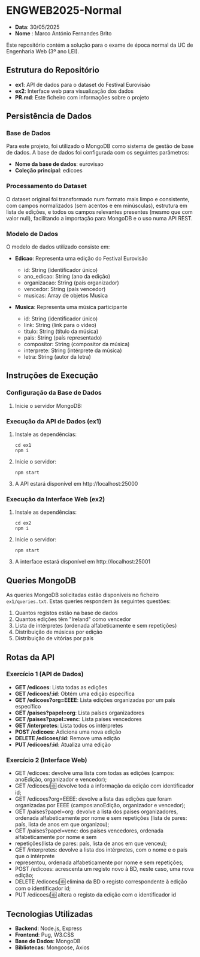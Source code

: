 # ENGWEB2025-Normal

- **Data**: 30/05/2025
- **Nome** : Marco António Fernandes Brito

Este repositório contém a solução para o exame de época normal da UC de Engenharia Web (3º ano LEI).

## Estrutura do Repositório

- **ex1**: API de dados para o dataset do Festival Eurovisão
- **ex2**: Interface web para visualização dos dados
- **PR.md**: Este ficheiro com informações sobre o projeto

## Persistência de Dados

### Base de Dados

Para este projeto, foi utilizado o MongoDB como sistema de gestão de base de dados. A base de dados foi configurada com os seguintes parâmetros:

- **Nome da base de dados**: eurovisao
- **Coleção principal**: edicoes

### Processamento do Dataset

O dataset original foi transformado num formato mais limpo e consistente, com campos normalizados (sem acentos e em minúsculas), estrutura em lista de edições, e todos os campos relevantes presentes (mesmo que com valor null), facilitando a importação para MongoDB e o uso numa API REST.


### Modelo de Dados

O modelo de dados utilizado consiste em:

- **Edicao**: Representa uma edição do Festival Eurovisão
  - id: String (identificador único)
  - ano_edicao: String (ano da edição)
  - organizacao: String (país organizador)
  - vencedor: String (país vencedor)
  - musicas: Array de objetos Musica

- **Musica**: Representa uma música participante
  - id: String (identificador único)
  - link: String (link para o vídeo)
  - titulo: String (título da música)
  - pais: String (país representado)
  - compositor: String (compositor da música)
  - interprete: String (intérprete da música)
  - letra: String (autor da letra)

## Instruções de Execução



### Configuração da Base de Dados

1. Inicie o servidor MongoDB:


### Execução da API de Dados (ex1)

1. Instale as dependências:
   ```
   cd ex1
   npm i
   ```

2. Inicie o servidor:
   ```
   npm start
   ```

3. A API estará disponível em http://localhost:25000

### Execução da Interface Web (ex2)

1. Instale as dependências:
   ```
   cd ex2
   npm i
   ```

2. Inicie o servidor:
   ```
   npm start
   ```

3. A interface estará disponível em http://localhost:25001

## Queries MongoDB

As queries MongoDB solicitadas estão disponíveis no ficheiro `ex1/queries.txt`. Estas queries respondem às seguintes questões:

1. Quantos registos estão na base de dados
2. Quantos edições têm "Ireland" como vencedor
3. Lista de intérpretes (ordenada alfabeticamente e sem repetições)
4. Distribuição de músicas por edição
5. Distribuição de vitórias por país

## Rotas da API

### Exercício 1 (API de Dados)

- **GET /edicoes**: Lista todas as edições
- **GET /edicoes/:id**: Obtém uma edição específica
- **GET /edicoes?org=EEEE**: Lista edições organizadas por um país específico
- **GET /paises?papel=org**: Lista países organizadores
- **GET /paises?papel=venc**: Lista países vencedores
- **GET /interpretes**: Lista todos os intérpretes
- **POST /edicoes**: Adiciona uma nova edição
- **DELETE /edicoes/:id**: Remove uma edição
- **PUT /edicoes/:id**: Atualiza uma edição

### Exercício 2 (Interface Web)

- GET /edicoes: devolve uma lista com todas as edições (campos: anoEdição, organizador e vencedor);
- GET /edicoes/:id: devolve toda a informação da edição com identificador id;
- GET /edicoes?org=EEEE: devolve a lista das edições que foram organizadas por EEEE (campos:anoEdição, organizador e vencedor);
- GET /paises?papel=org: devolve a lista dos países organizadores, ordenada alfabeticamente por nome e sem repetições (lista de pares: país, lista de anos em que organizou);
- GET /paises?papel=venc: dos países vencedores, ordenada alfabeticamente por nome e sem
- repetições(lista de pares: país, lista de anos em que venceu);
- GET /interpretes: devolve a lista dos intérpretes, com o nome e o país que o intérprete
- representou, ordenada alfabeticamente por nome e sem repetições;
- POST /edicoes: acrescenta um registo novo à BD, neste caso, uma nova edição;
- DELETE /edicoes/:id: elimina da BD o registo correspondente à edição com o identificador id;
- PUT /edicoes/:id: altera o registo da edição com o identificador id

## Tecnologias Utilizadas

- **Backend**: Node.js, Express
- **Frontend**: Pug, W3.CSS
- **Base de Dados**: MongoDB
- **Bibliotecas**: Mongoose, Axios
